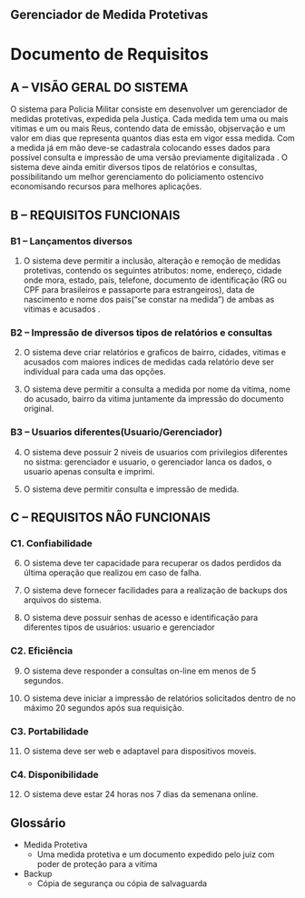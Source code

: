 ## Gerenciador de Medida Protetivas

# Documento de Requisitos



## A – VISÃO GERAL DO SISTEMA

O sistema para Policia Militar consiste em desenvolver um gerenciador de medidas protetivas, expedida pela Justiça. Cada medida tem uma ou mais vitimas e um ou mais Reus, contendo data de emissão, objservação e um valor em dias que representa quantos dias esta em vigor essa medida. Com a medida já em mão deve-se cadastrala colocando esses dados para  possível consulta e impressão de uma versão previamente digitalizada . O sistema deve ainda emitir diversos tipos de relatórios e consultas, possibilitando um melhor gerenciamento do policiamento ostencivo economisando recursos para melhores aplicações.

## B – REQUISITOS FUNCIONAIS

### B1 – Lançamentos diversos

1. O sistema deve permitir a inclusão, alteração e remoção de medidas protetivas, contendo os seguintes atributos: nome, endereço, cidade onde mora, estado, país, telefone, documento de identificação (RG ou CPF para brasileiros e  passaporte para estrangeiros), data de nascimento e nome dos pais(“se constar na medida”) de ambas as vitimas e acusados .
### B2 – Impressão de diversos tipos de relatórios e consultas

2. O sistema deve criar relatórios e graficos de bairro, cidades, vitimas e acusados com maiores indices de medidas cada relatório deve ser individual para cada uma das opções.

3. O sistema deve permitir a consulta a medida por nome da vitima, nome do acusado, bairro da vitima juntamente da  impressão do documento original.

### B3 – Usuarios diferentes(Usuario/Gerenciador)

4. O sistema deve possuir 2 niveis de usuarios com privilegios diferentes no sistma: gerenciador e usuario, o gerenciador lanca os dados, o usuario apenas consulta e imprimi. 

5. O sistema deve permitir consulta e impressão de medida. 

## C – REQUISITOS NÃO FUNCIONAIS

### C1. Confiabilidade

6. O sistema deve ter capacidade para recuperar os dados perdidos da última operação que realizou em caso de falha.

7. O sistema deve fornecer facilidades para a realização de backups dos arquivos do sistema.

8. O sistema deve possuir senhas de acesso e identificação para diferentes tipos de usuários: usuario e gerenciador

### C2. Eficiência

9. O sistema deve responder a consultas on-line em menos de 5 segundos.

10. O sistema deve iniciar a impressão de relatórios solicitados dentro de no máximo 20 segundos após sua requisição.

### C3. Portabilidade

11. O sistema deve ser web e adaptavel para dispositivos moveis.

### C4. Disponibilidade
12. O sistema deve estar 24 horas nos 7 dias da semenana online.

## Glossário

* Medida Protetiva
  - Uma medida protetiva e um documento expedido pelo juiz com poder de proteção para a vitima
* Backup
  - Cópia de segurança ou cópia de salvaguarda
